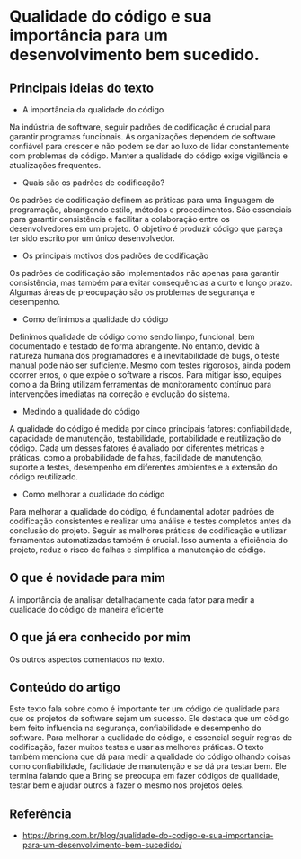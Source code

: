 # Qualidade do código e sua importância para um desenvolvimento bem sucedido.


## Principais ideias do texto

- A importância da qualidade do código

Na indústria de software, seguir padrões de codificação é crucial para garantir programas funcionais. As organizações dependem de software confiável para crescer e não podem se dar ao luxo de lidar constantemente com problemas de código. Manter a qualidade do código exige vigilância e atualizações frequentes.

- Quais são os padrões de codificação?


Os padrões de codificação definem as práticas para uma linguagem de programação, abrangendo estilo, métodos e procedimentos. São essenciais para garantir consistência e facilitar a colaboração entre os desenvolvedores em um projeto. O objetivo é produzir código que pareça ter sido escrito por um único desenvolvedor.

- Os principais motivos dos padrões de codificação

Os padrões de codificação são implementados não apenas para garantir consistência, mas também para evitar consequências a curto e longo prazo. Algumas áreas de preocupação são os problemas de segurança e desempenho.

- Como definimos a qualidade do código

Definimos qualidade de código como sendo limpo, funcional, bem documentado e testado de forma abrangente. No entanto, devido à natureza humana dos programadores e à inevitabilidade de bugs, o teste manual pode não ser suficiente. Mesmo com testes rigorosos, ainda podem ocorrer erros, o que expõe o software a riscos. Para mitigar isso, equipes como a da Bring utilizam ferramentas de monitoramento contínuo para intervenções imediatas na correção e evolução do sistema.

- Medindo a qualidade do código


A qualidade do código é medida por cinco principais fatores: confiabilidade, capacidade de manutenção, testabilidade, portabilidade e reutilização do código. Cada um desses fatores é avaliado por diferentes métricas e práticas, como a probabilidade de falhas, facilidade de manutenção, suporte a testes, desempenho em diferentes ambientes e a extensão do código reutilizado.

- Como melhorar a qualidade do código


Para melhorar a qualidade do código, é fundamental adotar padrões de codificação consistentes e realizar uma análise e testes completos antes da conclusão do projeto. Seguir as melhores práticas de codificação e utilizar ferramentas automatizadas também é crucial. Isso aumenta a eficiência do projeto, reduz o risco de falhas e simplifica a manutenção do código. 

## O que é novidade para mim

A importância de analisar detalhadamente cada fator para medir a qualidade do código de maneira eficiente

## O que já era conhecido por mim

Os outros aspectos comentados no texto.

## Conteúdo do artigo

Este texto fala sobre como é importante ter um código de qualidade para que os projetos de software sejam um sucesso. Ele destaca que um código bem feito influencia na segurança, confiabilidade e desempenho do software. Para melhorar a qualidade do código, é essencial seguir regras de codificação, fazer muitos testes e usar as melhores práticas. O texto também menciona que dá para medir a qualidade do código olhando coisas como confiabilidade, facilidade de manutenção e se dá pra testar bem. Ele termina falando que a Bring se preocupa em fazer códigos de qualidade, testar bem e ajudar outros a fazer o mesmo nos projetos deles.
 
## Referência
- https://bring.com.br/blog/qualidade-do-codigo-e-sua-importancia-para-um-desenvolvimento-bem-sucedido/